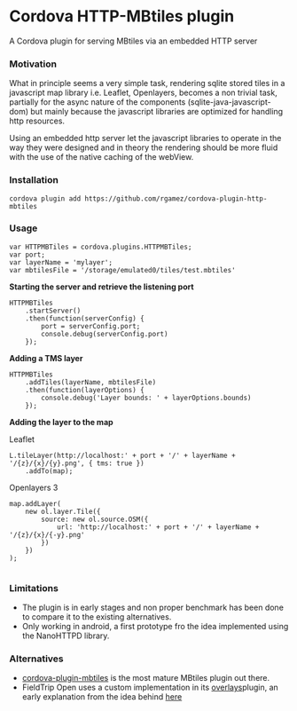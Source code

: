 Cordova HTTP-MBtiles plugin
===========================

A Cordova plugin for serving MBtiles via an embedded HTTP server

### Motivation
What in principle seems a very simple task, rendering sqlite stored tiles
in a javascript map library i.e. Leaflet, Openlayers, becomes a non trivial task, partially for the async nature of the components (sqlite-java-javascript-dom) but mainly because the javascript libraries are optimized for handling http resources.

Using an embedded http server let the javascript libraries to operate in the way they were designed and in theory the rendering should be more fluid with the use of the native caching of the webView.


### Installation
```
cordova plugin add https://github.com/rgamez/cordova-plugin-http-mbtiles
```


### Usage

```
var HTTPMBTiles = cordova.plugins.HTTPMBTiles;
var port;
var layerName = 'mylayer';
var mbtilesFile = '/storage/emulated0/tiles/test.mbtiles'
```

**Starting the server and retrieve the listening port**

```
HTTPMBTiles
	.startServer()
	.then(function(serverConfig) {
		port = serverConfig.port;
		console.debug(serverConfig.port)	
	});
```

**Adding a TMS layer**


```
HTTPMBTiles
	.addTiles(layerName, mbtilesFile)
	.then(function(layerOptions) {
		console.debug('Layer bounds: ' + layerOptions.bounds)
	});
```


**Adding the layer to the map**


Leaflet

```
L.tileLayer(http://localhost:' + port + '/' + layerName + '/{z}/{x}/{y}.png', { tms: true })
	.addTo(map);
```



Openlayers 3

```
map.addLayer(
	new ol.layer.Tile({
		source: new ol.source.OSM({
        	url: 'http://localhost:' + port + '/' + layerName + '/{z}/{x}/{-y}.png'
        })
    })
);
  

```


### Limitations
- The plugin is in early stages and non proper benchmark has been done to compare it to the existing alternatives.
- Only working in android, a first prototype fro the idea implemented using the NanoHTTPD library.

### Alternatives

- [cordova-plugin-mbtiles](https://github.com/ffournier/cordova-plugin-mbtiles) is the most mature MBtiles plugin out there.
- FieldTrip Open uses a custom implementation in its [overlays](https://github.com/edina/fieldtrip-overlays)plugin, an early explanation from the idea behind [here](http://blogs.edina.ac.uk/category/mbtiles/)